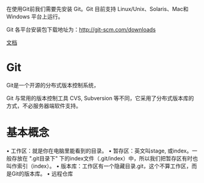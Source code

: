 

在使用Git前我们需要先安装 Git。Git 目前支持 Linux/Unix、Solaris、Mac和 Windows 平台上运行。

Git 各平台安装包下载地址为：http://git-scm.com/downloads

[文档](https://git-scm.com/book/zh/v2)
 
 
# Git

Git是一个开源的分布式版本控制系统，

Git 与常用的版本控制工具 CVS, Subversion 等不同，它采用了分布式版本库的方式，不必服务器端软件支持。



# 基本概念

• 工作区：就是你在电脑里能看到的目录。
• 暂存区：英文叫stage, 或index。一般存放在 ".git目录下" 下的index文件（.git/index）中，所以我们把暂存区有时也叫作索引（index）。
• 版本库：工作区有一个隐藏目录.git，这个不算工作区，而是Git的版本库。
• 远程仓库





